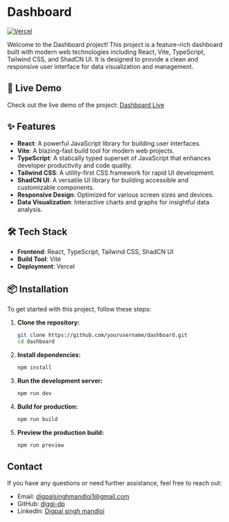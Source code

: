 # Dashboard

[![Vercel](https://vercel.com/button)](https://dashboard-dp.vercel.app/)

Welcome to the Dashboard project! This project is a feature-rich dashboard built with modern web technologies including React, Vite, TypeScript, Tailwind CSS, and ShadCN UI. It is designed to provide a clean and responsive user interface for data visualization and management.

## 🚀 Live Demo

Check out the live demo of the project: [Dashboard Live](https://dashboard-dp.vercel.app/)

## ✨ Features

- **React**: A powerful JavaScript library for building user interfaces.
- **Vite**: A blazing-fast build tool for modern web projects.
- **TypeScript**: A statically typed superset of JavaScript that enhances developer productivity and code quality.
- **Tailwind CSS**: A utility-first CSS framework for rapid UI development.
- **ShadCN UI**: A versatile UI library for building accessible and customizable components.
- **Responsive Design**: Optimized for various screen sizes and devices.
- **Data Visualization**: Interactive charts and graphs for insightful data analysis.

## 🛠️ Tech Stack

- **Frontend**: React, TypeScript, Tailwind CSS, ShadCN UI
- **Build Tool**: Vite
- **Deployment**: Vercel

## 📦 Installation

To get started with this project, follow these steps:

1. **Clone the repository:**
   ```sh
   git clone https://github.com/yourusername/dashboard.git
   cd dashboard
   
2. **Install dependencies:**
   ```sh
   npm install
   
3. **Run the development server:**
   ```sh
   npm run dev

4. **Build for production:**
   ```sh
   npm run build

5. **Preview the production build:**
   ```sh
   npm run preview


## Contact
If you have any questions or need further assistance, feel free to reach out:

* Email: [digpalsinghmandloi1@gmail.com](mailto:digpalsinghmandloi1@example.com)
* GitHub: [diggi-dp](https://github.com/diggi-dp)
* LinkedIn: [Digpal singh mandloi]([https://www.linkedin.com/in/your-name/](https://www.linkedin.com/in/digpal-singh-mandloi-91b865268/))
